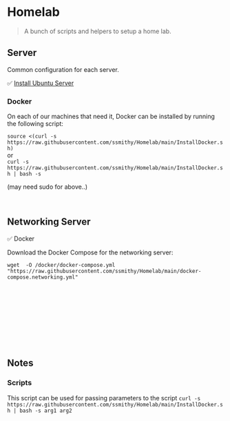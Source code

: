 # Homelab
> A bunch of scripts and helpers to setup a home lab.

## Server
Common configuration for each server.

✅ [Install Ubuntu Server](https://ubuntu.com/download/server)

### Docker
On each of our machines that need it, Docker can be installed by running the following script:

`source <(curl -s https://raw.githubusercontent.com/ssmithy/Homelab/main/InstallDocker.sh)` \
or \
`curl -s https://raw.githubusercontent.com/ssmithy/Homelab/main/InstallDocker.sh | bash -s`

(may need sudo for above..)

<br>

## Networking Server

✅ Docker

Download the Docker Compose for the networking server:

`wget  -O /docker/docker-compose.yml "https://raw.githubusercontent.com/ssmithy/Homelab/main/docker-compose.networking.yml"`








<br><br>
<br><br>
<br><br>
<br><br>

## Notes
### Scripts
This script can be used for passing parameters to the script
`curl -s https://raw.githubusercontent.com/ssmithy/Homelab/main/InstallDocker.sh | bash -s arg1 arg2`